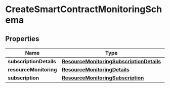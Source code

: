 
# CreateSmartContractMonitoringSchema

## Properties
Name | Type | Description | Notes
------------ | ------------- | ------------- | -------------
**subscriptionDetails** | [**ResourceMonitoringSubscriptionDetails**](ResourceMonitoringSubscriptionDetails.md) |  |  [optional]
**resourceMonitoring** | [**ResourceMonitoringDetails**](ResourceMonitoringDetails.md) |  |  [optional]
**subscription** | [**ResourceMonitoringSubscription**](ResourceMonitoringSubscription.md) |  |  [optional]



